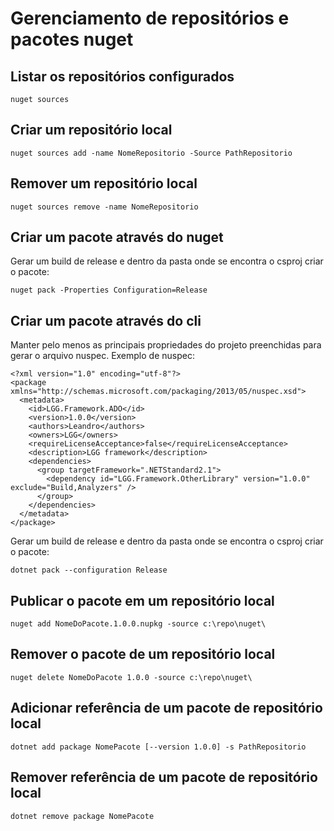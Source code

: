 <h1>Gerenciamento de repositórios e pacotes nuget</h1>

<h2>Listar os repositórios configurados</h2>

```
nuget sources
```

<h2>Criar um repositório local</h2>

```
nuget sources add -name NomeRepositorio -Source PathRepositorio
```

<h2>Remover um repositório local</h2>

```
nuget sources remove -name NomeRepositorio
```

<h2>Criar um pacote através do nuget</h2>
Gerar um build de release e dentro da pasta onde se encontra o csproj criar o pacote:

```
nuget pack -Properties Configuration=Release
```

<h2>Criar um pacote através do cli</h2>
Manter pelo menos as principais propriedades do projeto preenchidas para gerar o arquivo nuspec. Exemplo de nuspec:

```
<?xml version="1.0" encoding="utf-8"?>
<package xmlns="http://schemas.microsoft.com/packaging/2013/05/nuspec.xsd">
  <metadata>
    <id>LGG.Framework.ADO</id>
    <version>1.0.0</version>
    <authors>Leandro</authors>
    <owners>LGG</owners>
    <requireLicenseAcceptance>false</requireLicenseAcceptance>
    <description>LGG framework</description>
    <dependencies>
      <group targetFramework=".NETStandard2.1">
        <dependency id="LGG.Framework.OtherLibrary" version="1.0.0" exclude="Build,Analyzers" />
      </group>
    </dependencies>
  </metadata>
</package>
```

Gerar um build de release e dentro da pasta onde se encontra o csproj criar o pacote:

```
dotnet pack --configuration Release
```

<h2>Publicar o pacote em um repositório local</h2>

```
nuget add NomeDoPacote.1.0.0.nupkg -source c:\repo\nuget\
```

<h2>Remover o pacote de um repositório local</h2>

```
nuget delete NomeDoPacote 1.0.0 -source c:\repo\nuget\
```

<h2>Adicionar referência de um pacote de repositório local</h2>

```
dotnet add package NomePacote [--version 1.0.0] -s PathRepositorio
```

<h2>Remover referência de um pacote de repositório local</h2>

```
dotnet remove package NomePacote
```
